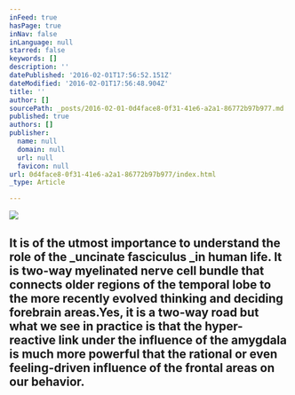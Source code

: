 ```yaml
---
inFeed: true
hasPage: true
inNav: false
inLanguage: null
starred: false
keywords: []
description: ''
datePublished: '2016-02-01T17:56:52.151Z'
dateModified: '2016-02-01T17:56:48.904Z'
title: ''
author: []
sourcePath: _posts/2016-02-01-0d4face8-0f31-41e6-a2a1-86772b97b977.md
published: true
authors: []
publisher:
  name: null
  domain: null
  url: null
  favicon: null
url: 0d4face8-0f31-41e6-a2a1-86772b97b977/index.html
_type: Article

---
```

![](https://the-grid-user-content.s3-us-west-2.amazonaws.com/9f24791c-99f6-44d7-8f24-3f89074be074.JPG)

## It is of the utmost importance to understand the role of the _uncinate fasciculus _in human life. It is two-way myelinated nerve cell bundle that connects older regions of the temporal lobe to the more recently evolved thinking and deciding forebrain areas.****Yes, it is a two-way road but what we see in practice is that the hyper-reactive link under the influence of the amygdala is much more powerful that the rational or even feeling-driven influence of the frontal areas on our behavior**.**